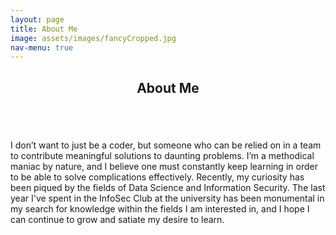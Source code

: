 ```yaml
---
layout: page
title: About Me
image: assets/images/fancyCropped.jpg
nav-menu: true
---
```


<!-- Main -->
<div id="main" class="alt">

<!-- One -->
<section id="one">
<div class="inner">
		<header class="major">
			<h1>About Me</h1>
		</header>

<!-- Content -->
<a href="generic.html" class="image">
			<img src="{% link assets/images/fancyCropped.jpg %}" alt="" data-position="center center" />
		</a>
<div>
<p>
I don’t want to just be a coder, but someone who can be relied on in a team to contribute meaningful solutions to daunting problems. I’m a methodical maniac by nature, and I believe one must constantly keep learning in order to be able to solve complications effectively. Recently, my curiosity has been piqued by the fields of Data Science and Information Security. The last year I've spent in the InfoSec Club at the university has been monumental in my search for knowledge within the fields I am interested in, and I hope I can continue to grow and satiate my desire to learn.
</p>
</div>

</div>
</section>
</div>
